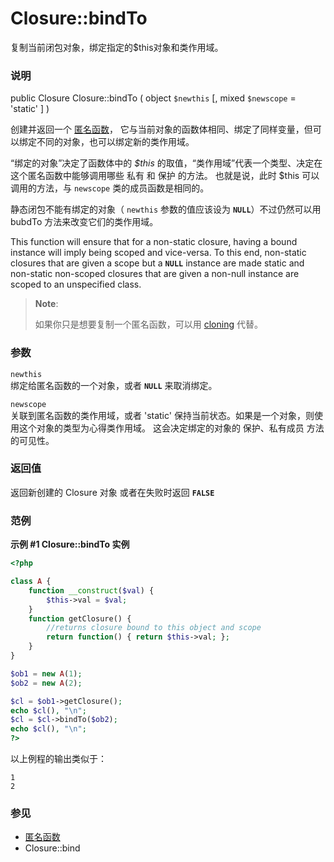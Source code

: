 Closure::bindTo
===============

复制当前闭包对象，绑定指定的$this对象和类作用域。

### 说明

<span class="modifier">public</span> <span class="type">Closure</span>
<span class="methodname">Closure::bindTo</span> ( <span
class="methodparam"><span class="type">object</span> `$newthis`</span>
\[, <span class="methodparam"><span class="type">mixed</span>
`$newscope` <span class="initializer"> = 'static'</span></span> \] )

创建并返回一个
<a href="/functions/anonymous.html" class="link">匿名函数</a>，
它与当前对象的函数体相同、绑定了同样变量，但可以绑定不同的对象，也可以绑定新的类作用域。

“绑定的对象”决定了函数体中的 *$this*
的取值，“类作用域”代表一个类型、决定在这个匿名函数中能够调用哪些 私有 和
保护 的方法。 也就是说，此时 $this 可以调用的方法，与 `newscope`
类的成员函数是相同的。

静态闭包不能有绑定的对象（ `newthis` 参数的值应该设为
**`NULL`**）不过仍然可以用 bubdTo 方法来改变它们的类作用域。

This function will ensure that for a non-static closure, having a bound
instance will imply being scoped and vice-versa. To this end, non-static
closures that are given a scope but a **`NULL`** instance are made
static and non-static non-scoped closures that are given a non-null
instance are scoped to an unspecified class.

> **Note**:
>
> 如果你只是想要复制一个匿名函数，可以用
> <a href="/language/oop5/cloning.html" class="link">cloning</a> 代替。

### 参数

`newthis`  
绑定给匿名函数的一个对象，或者 **`NULL`** 来取消绑定。

`newscope`  
关联到匿名函数的类作用域，或者 'static'
保持当前状态。如果是一个对象，则使用这个对象的类型为心得类作用域。
这会决定绑定的对象的 保护、私有成员 方法的可见性。

### 返回值

返回新创建的 <span class="classname">Closure</span> 对象
或者在失败时返回 **`FALSE`**

### 范例

**示例 \#1 <span class="function">Closure::bindTo</span> 实例**

``` php
<?php

class A {
    function __construct($val) {
        $this->val = $val;
    }
    function getClosure() {
        //returns closure bound to this object and scope
        return function() { return $this->val; };
    }
}

$ob1 = new A(1);
$ob2 = new A(2);

$cl = $ob1->getClosure();
echo $cl(), "\n";
$cl = $cl->bindTo($ob2);
echo $cl(), "\n";
?>
```

以上例程的输出类似于：

    1
    2

### 参见

-   <a href="/functions/anonymous.html" class="link">匿名函数</a>
-   <span class="methodname">Closure::bind</span>
